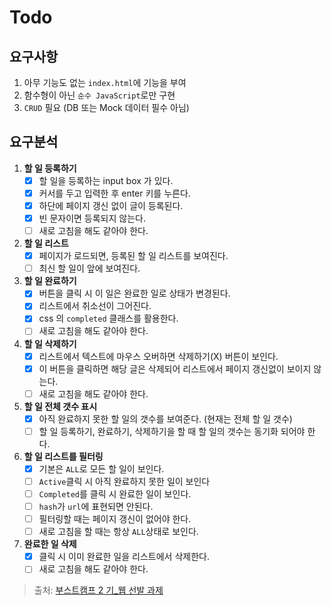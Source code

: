 # Todo

## 요구사항

1.  아무 기능도 없는 `index.html`에 기능을 부여
2.  함수형이 아닌 `순수 JavaScript`로만 구현
3.  `CRUD` 필요 (DB 또는 Mock 데이터 필수 아님)

## 요구분석

1.  **할 일 등록하기**
    - [x] 할 일을 등록하는 input box 가 있다.
    - [x] 커서를 두고 입력한 후 enter 키를 누른다.
    - [x] 하단에 페이지 갱신 없이 글이 등록된다.
    - [x] 빈 문자이면 등록되지 않는다.
    - [ ] 새로 고침을 해도 같아야 한다.
2.  **할 일 리스트**
    - [x] 페이지가 로드되면, 등록된 할 일 리스트를 보여진다.
    - [ ] 최신 할 일이 앞에 보여진다.
3.  **할 일 완료하기**
    - [x] 버튼을 클릭 시 이 일은 완료한 일로 상태가 변경된다.
    - [x] 리스트에서 취소선이 그어진다.
    - [x] css 의 `completed` 클래스를 활용한다.
    - [ ] 새로 고침을 해도 같아야 한다.
4.  **할 일 삭제하기**
    - [x] 리스트에서 텍스트에 마우스 오버하면 삭제하기(X) 버튼이 보인다.
    - [x] 이 버튼을 클릭하면 해당 글은 삭제되어 리스트에서 페이지 갱신없이 보이지 않는다.
    - [ ] 새로 고침을 해도 같아야 한다.
5.  **할 일 전체 갯수 표시**
    - [x] 아직 완료하지 못한 할 일의 갯수를 보여준다. (현재는 전체 할 일 갯수)
    - [ ] 할 일 등록하기, 완료하기, 삭제하기을 할 때 할 일의 갯수는 동기화 되어야 한다.
6.  **할 일 리스트를 필터링**
    - [x] 기본은 `ALL`로 모든 할 일이 보인다.
    - [ ] `Active`클릭 시 아직 완료하지 못한 일이 보인다
    - [ ] `Completed`를 클릭 시 완료한 일이 보인다.
    - [ ] `hash`가 `url`에 표현되면 안된다.
    - [ ] 필터링할 때는 페이지 갱신이 없어야 한다.
    - [ ] 새로 고침을 할 때는 항상 `ALL`상태로 보인다.
7.  **완료한 일 삭제**
    - [x] 클릭 시 이미 완료한 일을 리스트에서 삭제한다.
    - [ ] 새로 고침을 해도 같아야 한다.

> 출처: [부스트캠프 2 기\_웹 선발 과제](https://github.com/connect-boostcamp/todolist)
